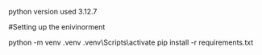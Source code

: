 python version used 3.12.7

#Setting up the enivinorment 

python -m venv .venv
.venv\Scripts\activate
pip install -r requirements.txt
`````````````````````````````````````




